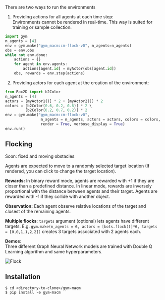 There are two ways to run the environments

1) Providing actions for all agents at each time step:   
Environments cannot be rendered in real-time. This way is suited for training or sample collection.
```python
import gym  
n_agents = [4]  
env = gym.make("gym_macm:cm-flock-v0", n_agents=n_agents)  
obs = env.obs  
while not env.done:  
    actions = {}  
    for agent in env.agents:  
        actions[agent.id] = myActor(obs[agent.id])  
    obs, rewards = env.step(actions)  
```

2) Providing actors for each agent at the creation of the environment:  

```python
from Box2D import b2Color  
n_agents = [4]  
actors = [myActor1()] * 2 + [myActor2()] * 2  
colors = [b2Color(0.6, 0.2, 0.6)] * 2 \  
         [b2Color(0.2, 0.7, 0.2)] * 2  
env = gym.make("gym_macm:cm-flock-v0",  
                n_agents = n_agents, actors = actors, colors = colors,  
                render = True, verbose_display = True)  
env.run()  
```

Flocking
-----

Soon: fixed and moving obstacles  

Agents are expected to move to a randomly selected target location (If rendered, you can click to change the target location). 

**Rewards:** In binary reward mode, agents are rewarded with +1 if they are closer than a predefined distance. In linear mode, rewards are inversely proportional with the distance between agents and their target. 
Agents are rewarded with -1 if they collide with another object.

**Observation:**
Each agent observe relative locations of the target and closest of the remaining agents. 

**Multiple flocks**: `targets` argument (optional) lets agents have different targets. E.g. `gym.make(n_agents = 6, actors = [bots.flock()]*6, targets = [0,0,1,1,2,2])` creates 3 targets associated with 2 agents each.

**Demos**:  
Three different Graph Neural Network models are trained with Double Q Learning algorithm and same hyperparameters.  
  
![Flock](imgs/flock.gif)

Installation
-----

```
$ cd <directory-to-clone>/gym-macm
$ pip install -e gym-macm
```
